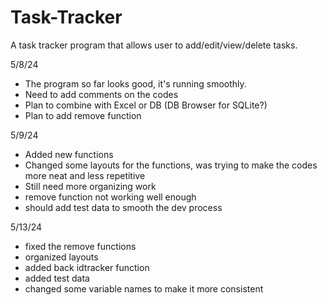 # Task-Tracker
A task tracker program that allows user to add/edit/view/delete tasks.

5/8/24
- The program so far looks good, it's running smoothly.
- Need to add comments on the codes
- Plan to combine with Excel or DB (DB Browser for SQLite?)
- Plan to add remove function


5/9/24
- Added new functions
- Changed some layouts for the functions, was trying to make the codes more neat and less repetitive
- Still need more organizing work
- remove function not working well enough
- should add test data to smooth the dev process


5/13/24
- fixed the remove functions
- organized layouts
- added back idtracker function
- added test data
- changed some variable names to make it more consistent